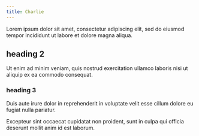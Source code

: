 ```yaml
---
title: Charlie
---
```


Lorem ipsum dolor sit amet, consectetur adipiscing elit, sed do eiusmod tempor incididunt ut labore et dolore magna aliqua.

## heading 2

Ut enim ad minim veniam, quis nostrud exercitation ullamco laboris nisi ut aliquip ex ea commodo consequat.

### heading 3

Duis aute irure dolor in reprehenderit in voluptate velit esse cillum dolore eu fugiat nulla pariatur.

Excepteur sint occaecat cupidatat non proident, sunt in culpa qui officia deserunt mollit anim id est laborum.
